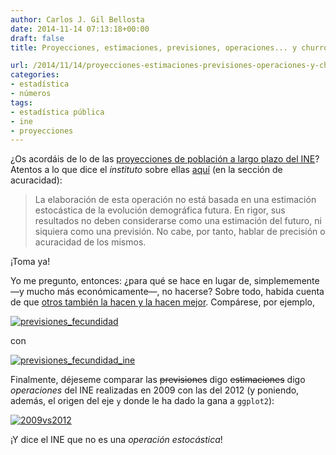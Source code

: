 ```yaml
---
author: Carlos J. Gil Bellosta
date: 2014-11-14 07:13:18+00:00
draft: false
title: Proyecciones, estimaciones, previsiones, operaciones... y churros

url: /2014/11/14/proyecciones-estimaciones-previsiones-operaciones-y-churros/
categories:
- estadística
- números
tags:
- estadística pública
- ine
- proyecciones
---
```


¿Os acordáis de lo de las [proyecciones de población a largo plazo del INE](http://www.datanalytics.com/2014/10/30/y-si-no-se-mantuvieran/)? Atentos a lo que dice el _instituto_ sobre ellas [aquí](http://www.ine.es/dynt3/metadatos/es/RespuestaDatos.htm?oe=30270) (en la sección de acuracidad):

>La elaboración de esta operación no está basada en una estimación estocástica de la evolución demográfica futura. En rigor, sus resultados no deben considerarse como una estimación del futuro, ni siquiera como una previsión. No cabe, por tanto, hablar de precisión o acuracidad de los mismos.

¡Toma ya!

Yo me pregunto, entonces: ¿para qué se hace en lugar de, simplememente —y mucho más económicamente—, no hacerse? Sobre todo, habida cuenta de que [otros también la hacen y la hacen mejor](http://esa.un.org/unpd/wpp/). Compárese, por ejemplo,

[![previsiones_fecundidad](/wp-uploads/2014/11/previsiones_fecundidad.png#center)
](/wp-uploads/2014/11/previsiones_fecundidad.png#center)

con

[![previsiones_fecundidad_ine](/wp-uploads/2014/11/previsiones_fecundidad_ine.png#center)
](/wp-uploads/2014/11/previsiones_fecundidad_ine.png#center)

Finalmente, déjeseme comparar las ~~previsiones~~ digo ~~estimaciones~~ digo _operaciones_ del INE realizadas en 2009 con las del 2012 (y poniendo, además, el origen del eje `y` donde le ha dado la gana a `ggplot2`):

[![2009vs2012](/wp-uploads/2014/11/2009vs2012.png#center)
](/wp-uploads/2014/11/2009vs2012.png#center)

¡Y dice el INE que no es una _operación estocástica_!